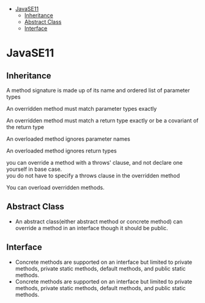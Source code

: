 - [JavaSE11](#javase11)
  - [Inheritance](#inheritance)
  - [Abstract Class](#abstract-class)
  - [Interface](#interface)


# JavaSE11


## Inheritance

A method signature is made up of its name and ordered list of parameter types

An overridden method must match parameter types exactly

An overridden method must match a return type exactly or be a covariant of the return type

An overloaded method ignores parameter names

An overloaded method ignores return types

you can override a method with a throws' clause, and not declare one yourself in base case.  
you do not have to specify a throws clause in the overridden method

You can overload overridden methods.

## Abstract Class
 - An abstract class(either abstract method or concrete method) can override a method in an interface though it should be public.



## Interface

- Concrete methods are supported on an interface but limited to private methods, private static methods, default methods, and public static methods.
- Concrete methods are supported on an interface but limited to private methods, private static methods, default methods, and public static methods.